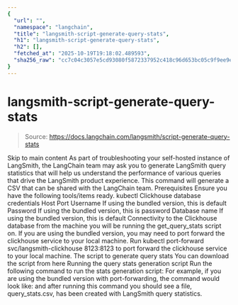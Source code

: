```yaml
---
{
  "url": "",
  "namespace": "langchain",
  "title": "langsmith-script-generate-query-stats",
  "h1": "langsmith-script-generate-query-stats",
  "h2": [],
  "fetched_at": "2025-10-19T19:18:02.489593",
  "sha256_raw": "cc7c04c3057e5cd93080f5872337952c418c96d653bc05c9f9ee9ec8dce4b557"
}
---
```


# langsmith-script-generate-query-stats

> Source: https://docs.langchain.com/langsmith/script-generate-query-stats

Skip to main content
As part of troubleshooting your self-hosted instance of LangSmith, the LangChain team may ask you to generate LangSmith query statistics that will help us understand the performance of various queries that drive the LangSmith product experience.
This command will generate a CSV that can be shared with the LangChain team.
Prerequisites
Ensure you have the following tools/items ready.
kubectl
Clickhouse database credentials
Host
Port
Username
If using the bundled version, this is default
Password
If using the bundled version, this is password
Database name
If using the bundled version, this is default
Connectivity to the Clickhouse database from the machine you will be running the get_query_stats
script on.
If you are using the bundled version, you may need to port forward the clickhouse service to your local machine.
Run kubectl port-forward svc/langsmith-clickhouse 8123:8123
to port forward the clickhouse service to your local machine.
The script to generate query stats
You can download the script from here
Running the query stats generation script
Run the following command to run the stats generation script:
For example, if you are using the bundled version with port-forwarding, the command would look like:
and after running this command you should see a file, query_stats.csv, has been created with LangSmith query statistics.